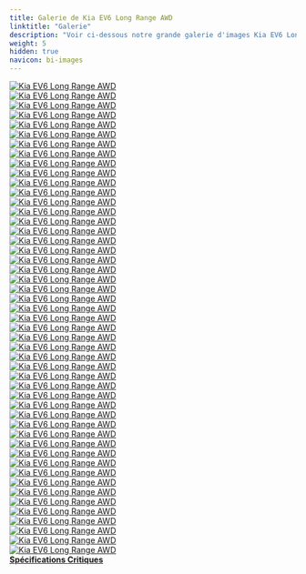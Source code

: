 ```yaml
---
title: Galerie de Kia EV6 Long Range AWD
linktitle: "Galerie"
description: "Voir ci-dessous notre grande galerie d'images Kia EV6 Long Range AWD. Cliquez sur les images pour des versions haute résolution."
weight: 5
hidden: true
navicon: bi-images
---
```

<!-- markdownlint-disable MD033 -->
<div class="row" id ="my-gallery">
	<div class="pswp-grid-item col-6 col-md-4">
		<a href="https://media.evkx.net/multimedia/models/kia/ev6/ev6_long_range_awd/details_1.jpg"
data-pswp-src="https://media.evkx.net/multimedia/models/kia/ev6/ev6_long_range_awd/details_1.jpg"
data-pswp-width="3000"
data-pswp-height="1999" 
target="_blank">
			<img src="https://media.evkx.net/multimedia/models/kia/ev6/ev6_long_range_awd/details_1_xst.jpg" alt="Kia EV6 Long Range AWD" class="img-fluid " />
		</a>
	</div>
	<div class="pswp-grid-item col-6 col-md-4">
		<a href="https://media.evkx.net/multimedia/models/kia/ev6/ev6_long_range_awd/details_2.jpg"
data-pswp-src="https://media.evkx.net/multimedia/models/kia/ev6/ev6_long_range_awd/details_2.jpg"
data-pswp-width="3000"
data-pswp-height="1743" 
target="_blank">
			<img src="https://media.evkx.net/multimedia/models/kia/ev6/ev6_long_range_awd/details_2_xst.jpg" alt="Kia EV6 Long Range AWD" class="img-fluid " />
		</a>
	</div>
	<div class="pswp-grid-item col-6 col-md-4">
		<a href="https://media.evkx.net/multimedia/models/kia/ev6/ev6_long_range_awd/details_3.jpg"
data-pswp-src="https://media.evkx.net/multimedia/models/kia/ev6/ev6_long_range_awd/details_3.jpg"
data-pswp-width="3000"
data-pswp-height="1999" 
target="_blank">
			<img src="https://media.evkx.net/multimedia/models/kia/ev6/ev6_long_range_awd/details_3_xst.jpg" alt="Kia EV6 Long Range AWD" class="img-fluid " />
		</a>
	</div>
	<div class="pswp-grid-item col-6 col-md-4">
		<a href="https://media.evkx.net/multimedia/models/kia/ev6/ev6_long_range_awd/details_4.jpg"
data-pswp-src="https://media.evkx.net/multimedia/models/kia/ev6/ev6_long_range_awd/details_4.jpg"
data-pswp-width="3000"
data-pswp-height="1999" 
target="_blank">
			<img src="https://media.evkx.net/multimedia/models/kia/ev6/ev6_long_range_awd/details_4_xst.jpg" alt="Kia EV6 Long Range AWD" class="img-fluid " />
		</a>
	</div>
	<div class="pswp-grid-item col-6 col-md-4">
		<a href="https://media.evkx.net/multimedia/models/kia/ev6/ev6_long_range_awd/details_5.jpg"
data-pswp-src="https://media.evkx.net/multimedia/models/kia/ev6/ev6_long_range_awd/details_5.jpg"
data-pswp-width="3000"
data-pswp-height="1708" 
target="_blank">
			<img src="https://media.evkx.net/multimedia/models/kia/ev6/ev6_long_range_awd/details_5_xst.jpg" alt="Kia EV6 Long Range AWD" class="img-fluid " />
		</a>
	</div>
	<div class="pswp-grid-item col-6 col-md-4">
		<a href="https://media.evkx.net/multimedia/models/kia/ev6/ev6_long_range_awd/details_6.jpg"
data-pswp-src="https://media.evkx.net/multimedia/models/kia/ev6/ev6_long_range_awd/details_6.jpg"
data-pswp-width="3000"
data-pswp-height="1817" 
target="_blank">
			<img src="https://media.evkx.net/multimedia/models/kia/ev6/ev6_long_range_awd/details_6_xst.jpg" alt="Kia EV6 Long Range AWD" class="img-fluid " />
		</a>
	</div>
	<div class="pswp-grid-item col-6 col-md-4">
		<a href="https://media.evkx.net/multimedia/models/kia/ev6/ev6_long_range_awd/details_7.jpg"
data-pswp-src="https://media.evkx.net/multimedia/models/kia/ev6/ev6_long_range_awd/details_7.jpg"
data-pswp-width="3000"
data-pswp-height="1495" 
target="_blank">
			<img src="https://media.evkx.net/multimedia/models/kia/ev6/ev6_long_range_awd/details_7_xst.jpg" alt="Kia EV6 Long Range AWD" class="img-fluid " />
		</a>
	</div>
	<div class="pswp-grid-item col-6 col-md-4">
		<a href="https://media.evkx.net/multimedia/models/kia/ev6/ev6_long_range_awd/dynamic_1.jpg"
data-pswp-src="https://media.evkx.net/multimedia/models/kia/ev6/ev6_long_range_awd/dynamic_1.jpg"
data-pswp-width="3000"
data-pswp-height="2000" 
target="_blank">
			<img src="https://media.evkx.net/multimedia/models/kia/ev6/ev6_long_range_awd/dynamic_1_xst.jpg" alt="Kia EV6 Long Range AWD" class="img-fluid " />
		</a>
	</div>
	<div class="pswp-grid-item col-6 col-md-4">
		<a href="https://media.evkx.net/multimedia/models/kia/ev6/ev6_long_range_awd/dynamic_2.jpg"
data-pswp-src="https://media.evkx.net/multimedia/models/kia/ev6/ev6_long_range_awd/dynamic_2.jpg"
data-pswp-width="3000"
data-pswp-height="2000" 
target="_blank">
			<img src="https://media.evkx.net/multimedia/models/kia/ev6/ev6_long_range_awd/dynamic_2_xst.jpg" alt="Kia EV6 Long Range AWD" class="img-fluid " />
		</a>
	</div>
	<div class="pswp-grid-item col-6 col-md-4">
		<a href="https://media.evkx.net/multimedia/models/kia/ev6/ev6_long_range_awd/exterior_1.jpg"
data-pswp-src="https://media.evkx.net/multimedia/models/kia/ev6/ev6_long_range_awd/exterior_1.jpg"
data-pswp-width="3000"
data-pswp-height="1687" 
target="_blank">
			<img src="https://media.evkx.net/multimedia/models/kia/ev6/ev6_long_range_awd/exterior_1_xst.jpg" alt="Kia EV6 Long Range AWD" class="img-fluid " />
		</a>
	</div>
	<div class="pswp-grid-item col-6 col-md-4">
		<a href="https://media.evkx.net/multimedia/models/kia/ev6/ev6_long_range_awd/exterior_10.jpg"
data-pswp-src="https://media.evkx.net/multimedia/models/kia/ev6/ev6_long_range_awd/exterior_10.jpg"
data-pswp-width="3000"
data-pswp-height="2000" 
target="_blank">
			<img src="https://media.evkx.net/multimedia/models/kia/ev6/ev6_long_range_awd/exterior_10_xst.jpg" alt="Kia EV6 Long Range AWD" class="img-fluid " />
		</a>
	</div>
	<div class="pswp-grid-item col-6 col-md-4">
		<a href="https://media.evkx.net/multimedia/models/kia/ev6/ev6_long_range_awd/exterior_11.jpg"
data-pswp-src="https://media.evkx.net/multimedia/models/kia/ev6/ev6_long_range_awd/exterior_11.jpg"
data-pswp-width="3000"
data-pswp-height="2000" 
target="_blank">
			<img src="https://media.evkx.net/multimedia/models/kia/ev6/ev6_long_range_awd/exterior_11_xst.jpg" alt="Kia EV6 Long Range AWD" class="img-fluid " />
		</a>
	</div>
	<div class="pswp-grid-item col-6 col-md-4">
		<a href="https://media.evkx.net/multimedia/models/kia/ev6/ev6_long_range_awd/exterior_12.jpg"
data-pswp-src="https://media.evkx.net/multimedia/models/kia/ev6/ev6_long_range_awd/exterior_12.jpg"
data-pswp-width="3000"
data-pswp-height="2000" 
target="_blank">
			<img src="https://media.evkx.net/multimedia/models/kia/ev6/ev6_long_range_awd/exterior_12_xst.jpg" alt="Kia EV6 Long Range AWD" class="img-fluid " />
		</a>
	</div>
	<div class="pswp-grid-item col-6 col-md-4">
		<a href="https://media.evkx.net/multimedia/models/kia/ev6/ev6_long_range_awd/exterior_13.jpg"
data-pswp-src="https://media.evkx.net/multimedia/models/kia/ev6/ev6_long_range_awd/exterior_13.jpg"
data-pswp-width="3000"
data-pswp-height="2000" 
target="_blank">
			<img src="https://media.evkx.net/multimedia/models/kia/ev6/ev6_long_range_awd/exterior_13_xst.jpg" alt="Kia EV6 Long Range AWD" class="img-fluid " />
		</a>
	</div>
	<div class="pswp-grid-item col-6 col-md-4">
		<a href="https://media.evkx.net/multimedia/models/kia/ev6/ev6_long_range_awd/exterior_14.jpg"
data-pswp-src="https://media.evkx.net/multimedia/models/kia/ev6/ev6_long_range_awd/exterior_14.jpg"
data-pswp-width="3000"
data-pswp-height="2000" 
target="_blank">
			<img src="https://media.evkx.net/multimedia/models/kia/ev6/ev6_long_range_awd/exterior_14_xst.jpg" alt="Kia EV6 Long Range AWD" class="img-fluid " />
		</a>
	</div>
	<div class="pswp-grid-item col-6 col-md-4">
		<a href="https://media.evkx.net/multimedia/models/kia/ev6/ev6_long_range_awd/exterior_2.jpg"
data-pswp-src="https://media.evkx.net/multimedia/models/kia/ev6/ev6_long_range_awd/exterior_2.jpg"
data-pswp-width="3000"
data-pswp-height="1687" 
target="_blank">
			<img src="https://media.evkx.net/multimedia/models/kia/ev6/ev6_long_range_awd/exterior_2_xst.jpg" alt="Kia EV6 Long Range AWD" class="img-fluid " />
		</a>
	</div>
	<div class="pswp-grid-item col-6 col-md-4">
		<a href="https://media.evkx.net/multimedia/models/kia/ev6/ev6_long_range_awd/exterior_3.jpg"
data-pswp-src="https://media.evkx.net/multimedia/models/kia/ev6/ev6_long_range_awd/exterior_3.jpg"
data-pswp-width="3000"
data-pswp-height="1718" 
target="_blank">
			<img src="https://media.evkx.net/multimedia/models/kia/ev6/ev6_long_range_awd/exterior_3_xst.jpg" alt="Kia EV6 Long Range AWD" class="img-fluid " />
		</a>
	</div>
	<div class="pswp-grid-item col-6 col-md-4">
		<a href="https://media.evkx.net/multimedia/models/kia/ev6/ev6_long_range_awd/exterior_4.jpg"
data-pswp-src="https://media.evkx.net/multimedia/models/kia/ev6/ev6_long_range_awd/exterior_4.jpg"
data-pswp-width="3000"
data-pswp-height="1687" 
target="_blank">
			<img src="https://media.evkx.net/multimedia/models/kia/ev6/ev6_long_range_awd/exterior_4_xst.jpg" alt="Kia EV6 Long Range AWD" class="img-fluid " />
		</a>
	</div>
	<div class="pswp-grid-item col-6 col-md-4">
		<a href="https://media.evkx.net/multimedia/models/kia/ev6/ev6_long_range_awd/exterior_5.jpg"
data-pswp-src="https://media.evkx.net/multimedia/models/kia/ev6/ev6_long_range_awd/exterior_5.jpg"
data-pswp-width="3000"
data-pswp-height="1687" 
target="_blank">
			<img src="https://media.evkx.net/multimedia/models/kia/ev6/ev6_long_range_awd/exterior_5_xst.jpg" alt="Kia EV6 Long Range AWD" class="img-fluid " />
		</a>
	</div>
	<div class="pswp-grid-item col-6 col-md-4">
		<a href="https://media.evkx.net/multimedia/models/kia/ev6/ev6_long_range_awd/exterior_6.jpg"
data-pswp-src="https://media.evkx.net/multimedia/models/kia/ev6/ev6_long_range_awd/exterior_6.jpg"
data-pswp-width="3000"
data-pswp-height="1687" 
target="_blank">
			<img src="https://media.evkx.net/multimedia/models/kia/ev6/ev6_long_range_awd/exterior_6_xst.jpg" alt="Kia EV6 Long Range AWD" class="img-fluid " />
		</a>
	</div>
	<div class="pswp-grid-item col-6 col-md-4">
		<a href="https://media.evkx.net/multimedia/models/kia/ev6/ev6_long_range_awd/exterior_7.jpg"
data-pswp-src="https://media.evkx.net/multimedia/models/kia/ev6/ev6_long_range_awd/exterior_7.jpg"
data-pswp-width="3000"
data-pswp-height="1687" 
target="_blank">
			<img src="https://media.evkx.net/multimedia/models/kia/ev6/ev6_long_range_awd/exterior_7_xst.jpg" alt="Kia EV6 Long Range AWD" class="img-fluid " />
		</a>
	</div>
	<div class="pswp-grid-item col-6 col-md-4">
		<a href="https://media.evkx.net/multimedia/models/kia/ev6/ev6_long_range_awd/exterior_8.jpg"
data-pswp-src="https://media.evkx.net/multimedia/models/kia/ev6/ev6_long_range_awd/exterior_8.jpg"
data-pswp-width="3000"
data-pswp-height="1886" 
target="_blank">
			<img src="https://media.evkx.net/multimedia/models/kia/ev6/ev6_long_range_awd/exterior_8_xst.jpg" alt="Kia EV6 Long Range AWD" class="img-fluid " />
		</a>
	</div>
	<div class="pswp-grid-item col-6 col-md-4">
		<a href="https://media.evkx.net/multimedia/models/kia/ev6/ev6_long_range_awd/exterior_9.jpg"
data-pswp-src="https://media.evkx.net/multimedia/models/kia/ev6/ev6_long_range_awd/exterior_9.jpg"
data-pswp-width="3000"
data-pswp-height="2000" 
target="_blank">
			<img src="https://media.evkx.net/multimedia/models/kia/ev6/ev6_long_range_awd/exterior_9_xst.jpg" alt="Kia EV6 Long Range AWD" class="img-fluid " />
		</a>
	</div>
	<div class="pswp-grid-item col-6 col-md-4">
		<a href="https://media.evkx.net/multimedia/models/kia/ev6/ev6_long_range_awd/frontseats_1.jpg"
data-pswp-src="https://media.evkx.net/multimedia/models/kia/ev6/ev6_long_range_awd/frontseats_1.jpg"
data-pswp-width="3000"
data-pswp-height="1737" 
target="_blank">
			<img src="https://media.evkx.net/multimedia/models/kia/ev6/ev6_long_range_awd/frontseats_1_xst.jpg" alt="Kia EV6 Long Range AWD" class="img-fluid " />
		</a>
	</div>
	<div class="pswp-grid-item col-6 col-md-4">
		<a href="https://media.evkx.net/multimedia/models/kia/ev6/ev6_long_range_awd/headlights_1.jpg"
data-pswp-src="https://media.evkx.net/multimedia/models/kia/ev6/ev6_long_range_awd/headlights_1.jpg"
data-pswp-width="3000"
data-pswp-height="1713" 
target="_blank">
			<img src="https://media.evkx.net/multimedia/models/kia/ev6/ev6_long_range_awd/headlights_1_xst.jpg" alt="Kia EV6 Long Range AWD" class="img-fluid " />
		</a>
	</div>
	<div class="pswp-grid-item col-6 col-md-4">
		<a href="https://media.evkx.net/multimedia/models/kia/ev6/ev6_long_range_awd/headlights_2.jpg"
data-pswp-src="https://media.evkx.net/multimedia/models/kia/ev6/ev6_long_range_awd/headlights_2.jpg"
data-pswp-width="3000"
data-pswp-height="1728" 
target="_blank">
			<img src="https://media.evkx.net/multimedia/models/kia/ev6/ev6_long_range_awd/headlights_2_xst.jpg" alt="Kia EV6 Long Range AWD" class="img-fluid " />
		</a>
	</div>
	<div class="pswp-grid-item col-6 col-md-4">
		<a href="https://media.evkx.net/multimedia/models/kia/ev6/ev6_long_range_awd/headlights_3.jpg"
data-pswp-src="https://media.evkx.net/multimedia/models/kia/ev6/ev6_long_range_awd/headlights_3.jpg"
data-pswp-width="3000"
data-pswp-height="1487" 
target="_blank">
			<img src="https://media.evkx.net/multimedia/models/kia/ev6/ev6_long_range_awd/headlights_3_xst.jpg" alt="Kia EV6 Long Range AWD" class="img-fluid " />
		</a>
	</div>
	<div class="pswp-grid-item col-6 col-md-4">
		<a href="https://media.evkx.net/multimedia/models/kia/ev6/ev6_long_range_awd/interior_1.jpg"
data-pswp-src="https://media.evkx.net/multimedia/models/kia/ev6/ev6_long_range_awd/interior_1.jpg"
data-pswp-width="3000"
data-pswp-height="1482" 
target="_blank">
			<img src="https://media.evkx.net/multimedia/models/kia/ev6/ev6_long_range_awd/interior_1_xst.jpg" alt="Kia EV6 Long Range AWD" class="img-fluid " />
		</a>
	</div>
	<div class="pswp-grid-item col-6 col-md-4">
		<a href="https://media.evkx.net/multimedia/models/kia/ev6/ev6_long_range_awd/interior_2.jpg"
data-pswp-src="https://media.evkx.net/multimedia/models/kia/ev6/ev6_long_range_awd/interior_2.jpg"
data-pswp-width="3000"
data-pswp-height="1538" 
target="_blank">
			<img src="https://media.evkx.net/multimedia/models/kia/ev6/ev6_long_range_awd/interior_2_xst.jpg" alt="Kia EV6 Long Range AWD" class="img-fluid " />
		</a>
	</div>
	<div class="pswp-grid-item col-6 col-md-4">
		<a href="https://media.evkx.net/multimedia/models/kia/ev6/ev6_long_range_awd/interior_3.jpg"
data-pswp-src="https://media.evkx.net/multimedia/models/kia/ev6/ev6_long_range_awd/interior_3.jpg"
data-pswp-width="3000"
data-pswp-height="1438" 
target="_blank">
			<img src="https://media.evkx.net/multimedia/models/kia/ev6/ev6_long_range_awd/interior_3_xst.jpg" alt="Kia EV6 Long Range AWD" class="img-fluid " />
		</a>
	</div>
	<div class="pswp-grid-item col-6 col-md-4">
		<a href="https://media.evkx.net/multimedia/models/kia/ev6/ev6_long_range_awd/interior_4.jpg"
data-pswp-src="https://media.evkx.net/multimedia/models/kia/ev6/ev6_long_range_awd/interior_4.jpg"
data-pswp-width="3000"
data-pswp-height="1521" 
target="_blank">
			<img src="https://media.evkx.net/multimedia/models/kia/ev6/ev6_long_range_awd/interior_4_xst.jpg" alt="Kia EV6 Long Range AWD" class="img-fluid " />
		</a>
	</div>
	<div class="pswp-grid-item col-6 col-md-4">
		<a href="https://media.evkx.net/multimedia/models/kia/ev6/ev6_long_range_awd/interior_5.jpg"
data-pswp-src="https://media.evkx.net/multimedia/models/kia/ev6/ev6_long_range_awd/interior_5.jpg"
data-pswp-width="3000"
data-pswp-height="1809" 
target="_blank">
			<img src="https://media.evkx.net/multimedia/models/kia/ev6/ev6_long_range_awd/interior_5_xst.jpg" alt="Kia EV6 Long Range AWD" class="img-fluid " />
		</a>
	</div>
	<div class="pswp-grid-item col-6 col-md-4">
		<a href="https://media.evkx.net/multimedia/models/kia/ev6/ev6_long_range_awd/interior_6.jpg"
data-pswp-src="https://media.evkx.net/multimedia/models/kia/ev6/ev6_long_range_awd/interior_6.jpg"
data-pswp-width="3000"
data-pswp-height="1515" 
target="_blank">
			<img src="https://media.evkx.net/multimedia/models/kia/ev6/ev6_long_range_awd/interior_6_xst.jpg" alt="Kia EV6 Long Range AWD" class="img-fluid " />
		</a>
	</div>
	<div class="pswp-grid-item col-6 col-md-4">
		<a href="https://media.evkx.net/multimedia/models/kia/ev6/ev6_long_range_awd/interior_7.jpg"
data-pswp-src="https://media.evkx.net/multimedia/models/kia/ev6/ev6_long_range_awd/interior_7.jpg"
data-pswp-width="3000"
data-pswp-height="2000" 
target="_blank">
			<img src="https://media.evkx.net/multimedia/models/kia/ev6/ev6_long_range_awd/interior_7_xst.jpg" alt="Kia EV6 Long Range AWD" class="img-fluid " />
		</a>
	</div>
	<div class="pswp-grid-item col-6 col-md-4">
		<a href="https://media.evkx.net/multimedia/models/kia/ev6/ev6_long_range_awd/main_1.jpg"
data-pswp-src="https://media.evkx.net/multimedia/models/kia/ev6/ev6_long_range_awd/main_1.jpg"
data-pswp-width="3000"
data-pswp-height="1687" 
target="_blank">
			<img src="https://media.evkx.net/multimedia/models/kia/ev6/ev6_long_range_awd/main_1_xst.jpg" alt="Kia EV6 Long Range AWD" class="img-fluid " />
		</a>
	</div>
	<div class="pswp-grid-item col-6 col-md-4">
		<a href="https://media.evkx.net/multimedia/models/kia/ev6/ev6_long_range_awd/rearlights_1.jpg"
data-pswp-src="https://media.evkx.net/multimedia/models/kia/ev6/ev6_long_range_awd/rearlights_1.jpg"
data-pswp-width="3000"
data-pswp-height="1528" 
target="_blank">
			<img src="https://media.evkx.net/multimedia/models/kia/ev6/ev6_long_range_awd/rearlights_1_xst.jpg" alt="Kia EV6 Long Range AWD" class="img-fluid " />
		</a>
	</div>
	<div class="pswp-grid-item col-6 col-md-4">
		<a href="https://media.evkx.net/multimedia/models/kia/ev6/ev6_long_range_awd/screens_1.jpg"
data-pswp-src="https://media.evkx.net/multimedia/models/kia/ev6/ev6_long_range_awd/screens_1.jpg"
data-pswp-width="3000"
data-pswp-height="1697" 
target="_blank">
			<img src="https://media.evkx.net/multimedia/models/kia/ev6/ev6_long_range_awd/screens_1_xst.jpg" alt="Kia EV6 Long Range AWD" class="img-fluid " />
		</a>
	</div>
	<div class="pswp-grid-item col-6 col-md-4">
		<a href="https://media.evkx.net/multimedia/models/kia/ev6/ev6_long_range_awd/screens_2.jpg"
data-pswp-src="https://media.evkx.net/multimedia/models/kia/ev6/ev6_long_range_awd/screens_2.jpg"
data-pswp-width="3000"
data-pswp-height="1540" 
target="_blank">
			<img src="https://media.evkx.net/multimedia/models/kia/ev6/ev6_long_range_awd/screens_2_xst.jpg" alt="Kia EV6 Long Range AWD" class="img-fluid " />
		</a>
	</div>
	<div class="pswp-grid-item col-6 col-md-4">
		<a href="https://media.evkx.net/multimedia/models/kia/ev6/ev6_long_range_awd/screens_3.jpg"
data-pswp-src="https://media.evkx.net/multimedia/models/kia/ev6/ev6_long_range_awd/screens_3.jpg"
data-pswp-width="3000"
data-pswp-height="1740" 
target="_blank">
			<img src="https://media.evkx.net/multimedia/models/kia/ev6/ev6_long_range_awd/screens_3_xst.jpg" alt="Kia EV6 Long Range AWD" class="img-fluid " />
		</a>
	</div>
	<div class="pswp-grid-item col-6 col-md-4">
		<a href="https://media.evkx.net/multimedia/models/kia/ev6/ev6_long_range_awd/secondrowseats_1.jpg"
data-pswp-src="https://media.evkx.net/multimedia/models/kia/ev6/ev6_long_range_awd/secondrowseats_1.jpg"
data-pswp-width="3000"
data-pswp-height="1999" 
target="_blank">
			<img src="https://media.evkx.net/multimedia/models/kia/ev6/ev6_long_range_awd/secondrowseats_1_xst.jpg" alt="Kia EV6 Long Range AWD" class="img-fluid " />
		</a>
	</div>
	<div class="pswp-grid-item col-6 col-md-4">
		<a href="https://media.evkx.net/multimedia/models/kia/ev6/ev6_long_range_awd/secondrowseats_2.jpg"
data-pswp-src="https://media.evkx.net/multimedia/models/kia/ev6/ev6_long_range_awd/secondrowseats_2.jpg"
data-pswp-width="3000"
data-pswp-height="2000" 
target="_blank">
			<img src="https://media.evkx.net/multimedia/models/kia/ev6/ev6_long_range_awd/secondrowseats_2_xst.jpg" alt="Kia EV6 Long Range AWD" class="img-fluid " />
		</a>
	</div>
	<div class="pswp-grid-item col-6 col-md-4">
		<a href="https://media.evkx.net/multimedia/models/kia/ev6/ev6_long_range_awd/speakers_1.jpg"
data-pswp-src="https://media.evkx.net/multimedia/models/kia/ev6/ev6_long_range_awd/speakers_1.jpg"
data-pswp-width="3000"
data-pswp-height="1999" 
target="_blank">
			<img src="https://media.evkx.net/multimedia/models/kia/ev6/ev6_long_range_awd/speakers_1_xst.jpg" alt="Kia EV6 Long Range AWD" class="img-fluid " />
		</a>
	</div>
	<div class="pswp-grid-item col-6 col-md-4">
		<a href="https://media.evkx.net/multimedia/models/kia/ev6/ev6_long_range_awd/speakers_2.jpg"
data-pswp-src="https://media.evkx.net/multimedia/models/kia/ev6/ev6_long_range_awd/speakers_2.jpg"
data-pswp-width="3000"
data-pswp-height="1999" 
target="_blank">
			<img src="https://media.evkx.net/multimedia/models/kia/ev6/ev6_long_range_awd/speakers_2_xst.jpg" alt="Kia EV6 Long Range AWD" class="img-fluid " />
		</a>
	</div>
	<div class="pswp-grid-item col-6 col-md-4">
		<a href="https://media.evkx.net/multimedia/models/kia/ev6/ev6_long_range_awd/trunk_1.jpg"
data-pswp-src="https://media.evkx.net/multimedia/models/kia/ev6/ev6_long_range_awd/trunk_1.jpg"
data-pswp-width="3000"
data-pswp-height="1999" 
target="_blank">
			<img src="https://media.evkx.net/multimedia/models/kia/ev6/ev6_long_range_awd/trunk_1_xst.jpg" alt="Kia EV6 Long Range AWD" class="img-fluid " />
		</a>
	</div>
	<div class="pswp-grid-item col-6 col-md-4">
		<a href="https://media.evkx.net/multimedia/models/kia/ev6/ev6_long_range_awd/trunk_2.jpg"
data-pswp-src="https://media.evkx.net/multimedia/models/kia/ev6/ev6_long_range_awd/trunk_2.jpg"
data-pswp-width="3000"
data-pswp-height="1999" 
target="_blank">
			<img src="https://media.evkx.net/multimedia/models/kia/ev6/ev6_long_range_awd/trunk_2_xst.jpg" alt="Kia EV6 Long Range AWD" class="img-fluid " />
		</a>
	</div>
	<div class="pswp-grid-item col-6 col-md-4">
		<a href="https://media.evkx.net/multimedia/models/kia/ev6/ev6_long_range_awd/trunk_3.jpg"
data-pswp-src="https://media.evkx.net/multimedia/models/kia/ev6/ev6_long_range_awd/trunk_3.jpg"
data-pswp-width="3000"
data-pswp-height="1999" 
target="_blank">
			<img src="https://media.evkx.net/multimedia/models/kia/ev6/ev6_long_range_awd/trunk_3_xst.jpg" alt="Kia EV6 Long Range AWD" class="img-fluid " />
		</a>
	</div>
	<div class="pswp-grid-item col-6 col-md-4">
		<a href="https://media.evkx.net/multimedia/models/kia/ev6/ev6_long_range_awd/trunk_4.jpg"
data-pswp-src="https://media.evkx.net/multimedia/models/kia/ev6/ev6_long_range_awd/trunk_4.jpg"
data-pswp-width="3000"
data-pswp-height="1999" 
target="_blank">
			<img src="https://media.evkx.net/multimedia/models/kia/ev6/ev6_long_range_awd/trunk_4_xst.jpg" alt="Kia EV6 Long Range AWD" class="img-fluid " />
		</a>
	</div>
	<div class="pswp-grid-item col-6 col-md-4">
		<a href="https://media.evkx.net/multimedia/models/kia/ev6/ev6_long_range_awd/trunk_5.jpg"
data-pswp-src="https://media.evkx.net/multimedia/models/kia/ev6/ev6_long_range_awd/trunk_5.jpg"
data-pswp-width="3000"
data-pswp-height="1999" 
target="_blank">
			<img src="https://media.evkx.net/multimedia/models/kia/ev6/ev6_long_range_awd/trunk_5_xst.jpg" alt="Kia EV6 Long Range AWD" class="img-fluid " />
		</a>
	</div>
	<div class="pswp-grid-item col-6 col-md-4">
		<a href="https://media.evkx.net/multimedia/models/kia/ev6/ev6_long_range_awd/wheels_1.jpg"
data-pswp-src="https://media.evkx.net/multimedia/models/kia/ev6/ev6_long_range_awd/wheels_1.jpg"
data-pswp-width="3000"
data-pswp-height="1640" 
target="_blank">
			<img src="https://media.evkx.net/multimedia/models/kia/ev6/ev6_long_range_awd/wheels_1_xst.jpg" alt="Kia EV6 Long Range AWD" class="img-fluid " />
		</a>
	</div>
</div>
<script type="module">
  import PhotoSwipeLightbox from '/js/photoswipe-lightbox.esm.js';
    const lightbox = new PhotoSwipeLightbox({
       gallery: '#my-gallery',
        children: 'a',
        pswpModule: () => import('/js/photoswipe.esm.js')
    });
lightbox.init();
</script>
<div class="mt-3 mb-3">
<a href="../specifications/" class="text-decoration-none text-black">
<strong><i class="bi-arrow-left"></i> Spécifications </strong>
</a>
<a href="../reviews/" class="text-decoration-none text-black float-end">
<strong>Critiques <i class="bi-arrow-right"></i></strong>
</a>
</div>
